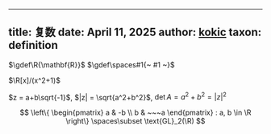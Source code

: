 
---
title: 复数
date: April 11, 2025
author: [kokic](/kokic.md)
taxon: definition
---

$\gdef\R{\mathbf{R}}$
$\gdef\spaces#1{~ #1 ~}$

$\R[x]/(x^2+1)$

$z = a+b\sqrt{-1}$, $|z| = \sqrt{a^2+b^2}$, $\det A = a^2+b^2 = |z|^2$

$$
\left\{ \begin{pmatrix} a & -b \\ b & ~~~a  \end{pmatrix} : a, b \in \R \right\}
\spaces\subset \text{GL}_2(\R)  $$

<!-- $\{ (\begin{smallmatrix} a & -b \\ b & ~~~a \end{smallmatrix}) \}$ -->

<!-- $ a_0 + a_1i + a_2i^2 + a_3i^3 + \cdots = a_0 - a_2 + a_4 + \cdots + (a_1 - a_3 + a_5 + \cdots) i  $ -->
